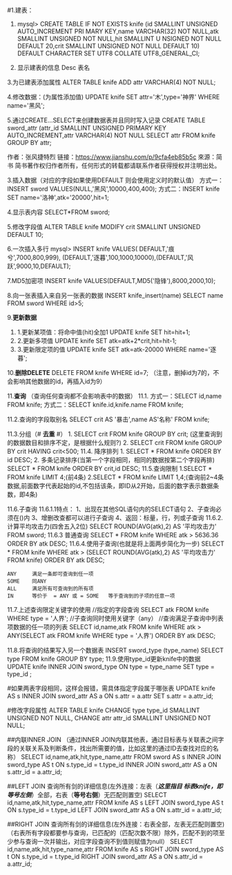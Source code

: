 
#1.建表：


1. mysql> CREATE TABLE IF NOT EXISTS knife (id SMALLINT UNSIGNED AUTO_INCREMENT PRI
MARY KEY,name VARCHAR(32) NOT NULL,atk SMALLINT UNSIGNED NOT NULL,hit SMALLINT U
NSIGNED NOT NULL DEFAULT 20,crit SMALLINT UNSIGNED NOT NULL DEFAULT 10) DEFAULT
CHARACTER SET UTF8 COLLATE UTF8_GENERAL_CI;

2. 显示建表的信息
Desc 表名

3.为已建表添加属性
ALTER TABLE knife ADD attr VARCHAR(4) NOT NULL;

4.修改数据：(为属性添加值)
UPDATE knife SET attr='木',type='神界' WHERE name='黑风';

5.通过CREATE...SELECT来创建数据表并且同时写入记录
CREATE TABLE sword_attr (attr_id SMALLINT UNSIGNED PRIMARY KEY AUTO_INCREMENT,attr VARCHAR(4) NOT NULL SELECT attr FROM knife GROUP BY attr;

作者：张风捷特烈
链接：https://www.jianshu.com/p/9cfa4eb85b5c
來源：简书
简书著作权归作者所有，任何形式的转载都请联系作者获得授权并注明出处。



3.插入数据（对应的字段如果使用DEFAULT 则会使用定义时的默认值）
方式一：INSERT sword VALUES(NULL,'黑风',10000,400,400);
方式二：INSERT knife SET name='洛神',atk='20000',hit=1;

4.显示表内容
SELECT*FROM sword;

5.修改字段值
ALTER TABLE knife MODIFY crit SMALLINT UNSIGNED DEFAULT 10;

6.一次插入多行
mysql> INSERT knife VALUES(
DEFAULT,'痕兮',7000,800,999),
(DEFAULT,'逐暮',100,1000,10000),(DEFAULT,'风跃',9000,10,DEFAULT);

7.MD5加密项
INSERT knife VALUES(DEFAULT,MD5('隐锋'),8000,2000,10);

8.向一张表插入来自另一张表的数据
 INSERT knife_insert(name) SELECT name FROM sword WHERE id>5;

9.**更新数据**

1. 1.更新某项值：将命中值(hit)全加1
UPDATE knife SET hit=hit+1;
1. 2.更新多项值
UPDATE knife SET atk=atk+2*crit,hit=hit-1;
1. 3.更新限定项的值
UPDATE knife SET atk=atk-20000 WHERE name='逐暮';

10.**删除DELETE**
DELETE FROM knife WHERE id=7;
（注意，删掉id为7的，不会影响其他数据的id，再插入id为9）

11.**查询**
（查询任何查询都不会影响表中的数据）
11.1.
方式一：SELECT id,name FROM knife;
方式二：SELECT knife.id,knife.name FROM knife;

11.2.查询的字段取别名
SELECT crit AS '暴击',name AS'名称' FROM knife;

11.3.分组（# **去重** #）
	1. SELECT crit FROM knife GROUP BY crit;
	(这里查询到的数据数目和排序不定，是根据什么规则?)
	2. SELECT crit FROM knife GROUP BY crit HAVING crit<500;
11.4. 降序排列
	1. SELECT * FROM knife ORDER BY id DESC;
	2. 多条记录排序(当第一个字段相同，相同的数据按第二个字段再排)
	SELECT * FROM knife ORDER BY crit,id DESC;
11.5.查询限制
	1.SELECT * FROM knife LIMIT 4;(前4条)
	2.SELECT * FROM knife LIMIT 1,4;(查询前2~4条数据,前面数字代表起始的id,不包括该条，即ID从2开始，后面的数字表示数据条数，即4条)

11.6.子查询
11.6.1.1特点：
	1、出现在其他SQL语句内的SELECT语句
	2、子查询必须在()内
	3、增删改查都可以进行子查询
	4、返回：标量，行，列或子查询
11.6.2.计算平均攻击力(四舍五入2位)
	SELECT ROUND(AVG(atk),2) AS '平均攻击力' FROM sword;
11.6.3 普通查询
 	SELECT * FROM knife WHERE atk > 5636.36 ORDER BY atk DESC;
11.6.4.使用子查询(也就是将上面两步简化为一步)
SELECT * FROM knife WHERE atk > (SELECT ROUND(AVG(atk),2) AS '平均攻击力' FROM knife) ORDER BY atk DESC;
    
	ANY     满足一条即可查询到任一项
	SOME    同ANY
	ALL     满足所有可查询到的所有项
	IN      等价于  = ANY 或 = SOME   等于查询到的子项的任意一项
11.7.上述查询限定关键字的使用
//指定的字段查询
SELECT atk FROM knife WHERE type = '人界';
//子查询同时使用关键字（any）
//查询满足子查询中列表项数据的任一项的列表
SELECT id,name,atk FROM knife WHERE atk > ANY(SELECT atk FROM knife WHERE type = '人界') ORDER BY atk DESC;

11.8.将查询的结果写入另一个数据表
INSERT sword_type (type_name) SELECT type FROM knife GROUP BY type;
11.9.使用type_id更新knife中的数据
 UPDATE knife INNER JOIN sword_type ON type = type_name SET type = type_id ;

#如果两表字段相同，这样会报错，需具体指定字段属于哪张表
UPDATE knife AS s INNER JOIN sword_attr AS a ON s.attr = a.attr SET s.attr = a.attr_id;

#修改字段属性
ALTER TABLE knife CHANGE type type_id SMALLINT UNSIGNED NOT NULL,
CHANGE attr attr_id SMALLINT UNSIGNED NOT NULL;

##内联INNER JOIN
（通过INNER JOIN内联其他表，通过目标表与关联表之间字段的关联关系及判断条件，找出所需要的值，比如这里的通过ID去查找对应的名称）
	SELECT id,name,atk,hit,type_name,attr FROM sword AS s INNER JOIN sword_type AS t ON s.type_id = t.type_id INNER JOIN sword_attr AS a ON s.attr_id = a.attr_id;

##LEFT JOIN
查询所有剑的详细信息(左外连接：左表（***这里指目
标表knife，即等号左侧***）全部，右表（**等号右侧**）无匹配则置空)
SELECT id,name,atk,hit,type_name,attr FROM knife AS s LEFT JOIN sword_type AS t ON s.type_id = t.type_id LEFT JOIN sword_attr AS a ON s.attr_id = a.attr_id;

##RIGHT JOIN
查询所有剑的详细信息(左外连接：右表全部，左表无匹配则置空)
（右表所有字段都要参与查询，已匹配的（匹配次数不限）除外，匹配不到的项至少参与查询一次并输出，对应字段查询不到值则赋值为null）
SELECT id,name,atk,hit,type_name,attr FROM knife AS s RIGHT JOIN sword_type AS t ON s.type_id = t.type_id RIGHT JOIN sword_attr AS a ON s.attr_id = a.attr_id;